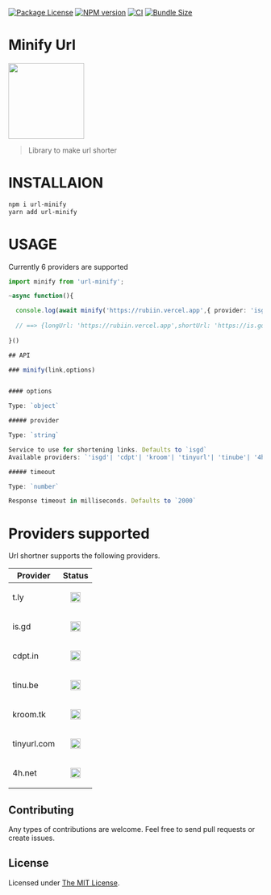  <p float="left">
<a href="https://www.npmjs.com/package/url-minify"><img src="https://img.shields.io/npm/l/url-minify" alt="Package License" /></a>
<a href="https://www.npmjs.com/package/url-minify"><img src="https://badgen.net/npm/v/url-minify" alt="NPM version" /></a>
 <a href="https://www.npmjs.com/package/url-minify"><img src="https://github.com/rubiin/tweeny-weeny/workflows/CI/badge.svg" alt="CI" /></a> 
 <a href="https://www.npmjs.com/package/url-minify"><img src="https://badgen.net/bundlephobia/min/url-minify" alt="Bundle Size" /></a> 

</p>


# Minify Url

<img src="https://i.imgur.com/gbXDQyL.png" height="150">


> Library to make url shorter

# INSTALLAION

```sh
npm i url-minify
yarn add url-minify

```

# USAGE


Currently 6 providers are supported

```ts
import minify from 'url-minify';

~async function(){

  console.log(await minify('https://rubiin.vercel.app',{ provider: 'isgd'}))  
  
  // ==> {longUrl: 'https://rubiin.vercel.app',shortUrl: 'https://is.gd/PTkruq'}
  
}()

## API

### minify(link,options)


#### options

Type: `object`

##### provider

Type: `string`

Service to use for shortening links. Defaults to `isgd`
Available providers: `'isgd'| 'cdpt'| 'kroom'| 'tinyurl'| 'tinube'| '4hnet'`

##### timeout

Type: `number`

Response timeout in milliseconds. Defaults to `2000`


```
# Providers supported

Url shortner supports the following providers.

| Provider | Status |
| -------- | ------ |
| t.ly | <p align="center"><code><img height="20" src="https://i.imgur.com/tG9nb8s.png"> |
| is.gd | <p align="center"><code><img height="20" src="https://i.imgur.com/tG9nb8s.png"> |
| cdpt.in | <p align="center"><code><img height="20" src="https://i.imgur.com/tG9nb8s.png"> |
| tinu.be | <p align="center"><code><img height="20" src="https://i.imgur.com/tG9nb8s.png"> |
| kroom.tk | <p align="center"><code><img height="20" src="https://i.imgur.com/tG9nb8s.png"> |
| tinyurl.com | <p align="center"><code><img height="20" src="https://i.imgur.com/tG9nb8s.png"> |
| 4h.net | <p align="center"><code><img height="20" src="https://i.imgur.com/tG9nb8s.png"> |

## Contributing

Any types of contributions are welcome. Feel free to send pull requests or create issues.

## License

Licensed under [The MIT License](LICENSE).
